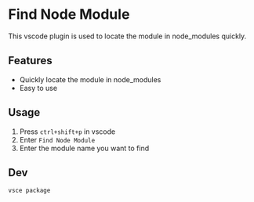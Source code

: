 # Find Node Module

This vscode plugin is used to locate the module in node_modules quickly. 

## Features

* Quickly locate the module in node_modules
* Easy to use

## Usage

1. Press `ctrl+shift+p` in vscode
2. Enter `Find Node Module`
3. Enter the module name you want to find

## Dev

```
vsce package
```